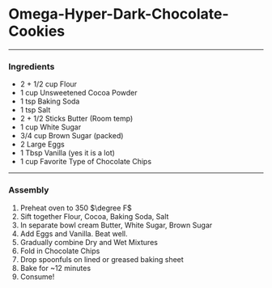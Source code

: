 # Omega-Hyper-Dark-Chocolate-Cookies
---
### Ingredients
- 2 + 1/2 cup Flour
- 1 cup Unsweetened Cocoa Powder
- 1 tsp Baking Soda
- 1 tsp Salt
- 2 + 1/2 Sticks Butter (Room temp)
- 1 cup White Sugar
- 3/4 cup Brown Sugar (packed)
- 2 Large Eggs
- 1 Tbsp Vanilla (yes it is a lot)
- 1 cup Favorite Type of Chocolate Chips 

---
### Assembly

1) Preheat oven to 350 $\degree F$
2) Sift together Flour, Cocoa, Baking Soda, Salt
3) In separate bowl cream Butter, White Sugar, Brown Sugar
4) Add Eggs and Vanilla. Beat well.
5) Gradually combine Dry and Wet Mixtures
6) Fold in Chocolate Chips
7) Drop spoonfuls on lined or greased baking sheet
8) Bake for \~12 minutes
9) Consume!
